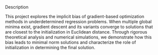 Description

This project explores the implicit bias of gradient-based optimization methods in underdetermined regression problems. When multiple global minima exist, gradient descent and its variants converge to solutions that are closest to the initialization in Euclidean distance. Through rigorous theoretical analysis and numerical simulations, we demonstrate how this bias leads to minimal norm solutions and characterize the role of initialization in determining the final solution.
